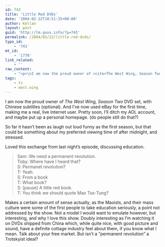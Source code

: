 ```yaml
---
id: 743
title: 'Little Red DVDs'
date: '2004-02-22T10:51:35+00:00'
author: Kellan
layout: post
guid: 'http://lm.quxx.info/?p=743'
permalink: /2004/02/22/little-red-dvds/
typo_id:
    - '741'
mt_id:
    - '1770'
link_related:
    - ''
raw_content:
    - "<p>\nI am now the proud owner of <cite>The West Wing, Season Two</cite> DVD set, with Chinese subtitles (optional).  And I\\'ve now used eBay for the first time, making me a real, live Internet user.  Pretty soon, I\\'ll ditch my AOL account, and maybe put up a personal homepage.  (do people still do that?)\n</p>\n<p>\nSo far it hasn\\'t been as laugh out loud funny as the first season, but that could be something about my preferred viewing time of after midnight, and stressed.\n</p>\n<p>\nLoved this exchange from last night\\'s episode, discussing education.\n<blockquote>\nSam: We need a permanent revolution.<br />\nToby: Where have I heard that?<br />\nS: Permanet revolution?<br />\nT: Yeah.<br />\nS: From a book<br />\nT: What book?<br />\nS: [pause] A little red book.<br />\nT: You think we should quote Mao Tse-Tung?<br />\n</blockquote>\nMakes a certain amount of sense actually, as the Maoists, and their mass culture were some of the first people to take education seriously, a point not addressed by the show.  Not a model I would want to emulate however, but interesting, and why I love this show.  Doubly interesting as I\\'m watching it on DVDs shipped from China which, while quite nice, with good picture and sound, have a definite cottage industry feel about them, if you know what I mean.  Talk about your free market.\n</p>\n<p>\nBut isn\\'t a \\\"permanent revolution\\\" a Trotskyist ideal?\n</p>"
tags:
    - tv
    - west.wing
---
```


I am now the proud owner of <cite>The West Wing, Season Two</cite> DVD set, with Chinese subtitles (optional). And I’ve now used eBay for the first time, making me a real, live Internet user. Pretty soon, I’ll ditch my AOL account, and maybe put up a personal homepage. (do people still do that?)

So far it hasn’t been as laugh out loud funny as the first season, but that could be something about my preferred viewing time of after midnight, and stressed.

Loved this exchange from last night’s episode, discussing education.

> Sam: We need a permanent revolution.  
> Toby: Where have I heard that?  
> S: Permanet revolution?  
> T: Yeah.  
> S: From a book  
> T: What book?  
> S: [pause] A little red book.  
> T: You think we should quote Mao Tse-Tung?

Makes a certain amount of sense actually, as the Maoists, and their mass culture were some of the first people to take education seriously, a point not addressed by the show. Not a model I would want to emulate however, but interesting, and why I love this show. Doubly interesting as I’m watching it on DVDs shipped from China which, while quite nice, with good picture and sound, have a definite cottage industry feel about them, if you know what I mean. Talk about your free market. But isn’t a “permanent revolution” a Trotskyist ideal?